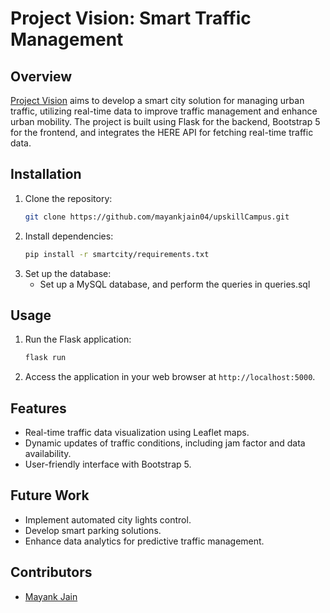 # Project Vision: Smart Traffic Management

## Overview
[Project Vision](https://projectvision.pythonanywhere.com) aims to develop a smart city solution for managing urban traffic, utilizing real-time data to improve traffic management and enhance urban mobility. The project is built using Flask for the backend, Bootstrap 5 for the frontend, and integrates the HERE API for fetching real-time traffic data.

## Installation
1. Clone the repository:
   ```bash
   git clone https://github.com/mayankjain04/upskillCampus.git
   ```
2. Install dependencies:
   ```bash
   pip install -r smartcity/requirements.txt
   ```
3. Set up the database:
   - Set up a MySQL database, and perform the queries in queries.sql

## Usage
1. Run the Flask application:
   ```bash
   flask run
   ```
2. Access the application in your web browser at `http://localhost:5000`.

## Features
- Real-time traffic data visualization using Leaflet maps.
- Dynamic updates of traffic conditions, including jam factor and data availability.
- User-friendly interface with Bootstrap 5.

## Future Work
- Implement automated city lights control.
- Develop smart parking solutions.
- Enhance data analytics for predictive traffic management.

## Contributors
- [Mayank Jain](https://www.linkedin.com/in/mayank-jain-395bb3295?utm_source=share&utm_campaign=share_via&utm_content=profile&utm_medium=android_app)



